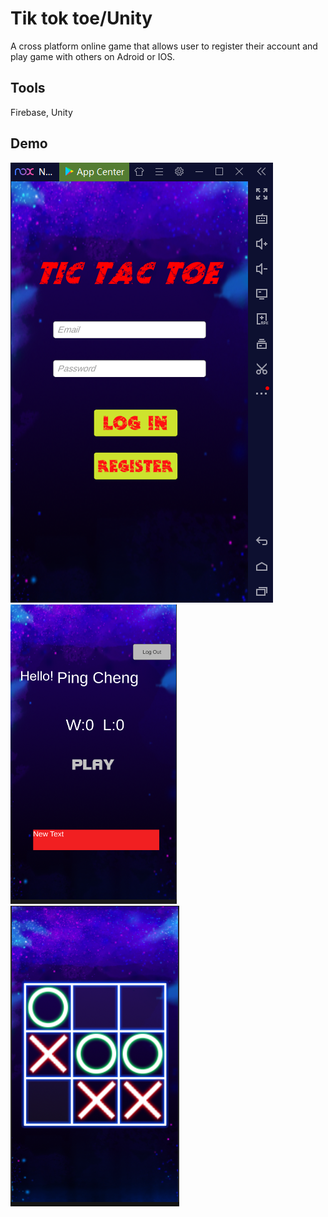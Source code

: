 # Tik tok toe/Unity
 A cross platform online game that allows user to register their account and play game with others on Adroid or IOS.
## Tools
 Firebase, Unity


## Demo
<img src="examples/1.PNG">
<img src="examples/2.PNG">
<img src="examples/3.PNG">



 
 
 
 
 
